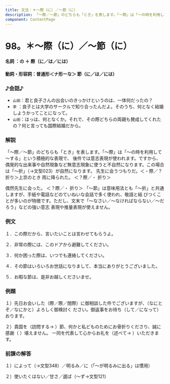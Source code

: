 ```yaml
---
title: 文法：＊～際（に）／～節（に）
description: 「～際／～節」のどちらも「とき」を表します。「～際」は「～の時を利用して～する」という積極的な表現で、 後件では意志表現が使われます。ですから、偶発的な出来事や自然現象など無意志現象に使うと不自然になります。この場合は「～折」（→文型023）が自然になります。 先生に会うつもりだ。＜・際／？折り＞上京のとき 雨に降られた。 ＜？際／・ 折り＞
component: ContentPage
---
```



# 98。＊～際（に）／～節（に）
#### 名詞 ：の ＋ 際（に／は／には）
#### 動詞・形容詞：普通形＜ナ形ーな＞ 節（に／は／には）
### ♪会話♪
- `山田`：君と良子さんの出会いのきっかけというのは、一体何だったの？
- `李` ：良子とは大学のサークルで知り合ったんだよ。そのうち、何となく結婚しようかってことになって。
- `山田`：はっは、何となくか。それで、その際どちらの両親も賛成してくれたの？何と言っても国際結婚だから。

### 解説
「～際／～節」のどちらも「とき」を表します。「～際」は「～の時を利用して～する」という積極的な表現で、 後件では意志表現が使われます。ですから、偶発的な出来事や自然現象など無意志現象に使うと不自然になります。この場合は「～折」（→文型023）が自然になります。 先生に会うつもりだ。＜・際／？折り＞上京のとき 雨に降られた。 ＜？際／・ 折り＞

偶然先生に会った。 ＜？際／・ 折り＞ 「～節」は意味用法とも「～折」と共通しますが、手紙や電話などのていねいな会話で多く使われ、敬語と結
びつくことが多いのが特徴です。ただし、文末で「～なさい／～なければならない／～だろう」などの強い意志 表現や推量表現が使えません。

### 例文
１．この際だから、言いたいことは言わせてもらうよ。

２．非常の際には、このドアから避難してください。

３．何か困った際は、いつでも連絡してください。

４．その節はいろいろお世話になりまして、本当にありがとうございました。

５．お暇な節は、是非お越しくださいませ。
### 例題
１）先日お会いした（際／際／間際）に御相談した件でございますが、（なにとぞ／なにかと）よろしく御検討く ださい。御返事をお待ち（して／になって）おります。

２）貴国を（訪問する→ ）節、何かと私どものためにお骨折りくださり、誠に感謝（ ）堪えません。 一同を代表して心からお礼を（述べて→ ）いただきます。
### 前課の解答
１）によって（→文型348）／明るみ／に（「～が明るみに出る」は慣用）

２）使いたくはない／甘さ／選ば（～ず→文型121）
